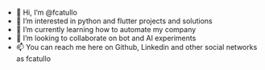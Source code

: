 - 👋 Hi, I’m @fcatullo
- 👀 I’m interested in python and flutter projects and solutions
- 🌱 I’m currently learning how to automate my company
- 💞️ I’m looking to collaborate on bot and AI experiments
- 📫 You can reach me here on Github, Linkedin and other social networks as fcatullo

<!---
fcatullo/fcatullo is a ✨ special ✨ repository because its `README.md` (this file) appears on your GitHub profile.
You can click the Preview link to take a look at your changes.
--->
